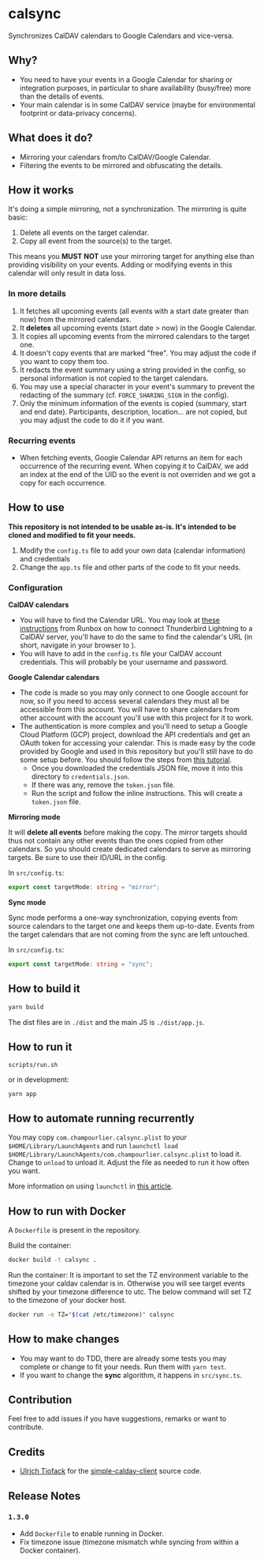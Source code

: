 # calsync

Synchronizes CalDAV calendars to Google Calendars and vice-versa.

## Why?

- You need to have your events in a Google Calendar for sharing or integration purposes, in particular to share availability (busy/free) more than the details of events.
- Your main calendar is in some CalDAV service (maybe for environmental footprint or data-privacy concerns).

## What does it do?

- Mirroring your calendars from/to CalDAV/Google Calendar.
- Filtering the events to be mirrored and obfuscating the details.

## How it works

It's doing a simple mirroring, not a synchronization. The mirroring is quite basic:

1. Delete all events on the target calendar.
2. Copy all event from the source(s) to the target.

This means you **MUST NOT** use your mirroring target for anything else than providing visibility on your events. Adding or modifying events in this calendar will only result in data loss.

### In more details

1. It fetches all upcoming events (all events with a start date greater than now) from the mirrored calendars.
1. It **deletes** all upcoming events (start date > now) in the Google Calendar.
1. It copies all upcoming events from the mirrored calendars to the target one.
1. It doesn't copy events that are marked "free". You may adjust the code if you want to copy them too.
1. It redacts the event summary using a string provided in the config, so personal information is not copied to the target calendars.
1. You may use a special character in your event's summary to prevent the redacting of the summary (cf. `FORCE_SHARING_SIGN` in the config).
1. Only the minimum information of the events is copied (summary, start and end date). Participants, description, location... are not copied, but you may adjust the code to do it if you want.

### Recurring events

- When fetching events, Google Calendar API returns an item for each occurrence of the recurring event. When copying it to CalDAV, we add an index at the end of the UID so the event is not overriden and we got a copy for each occurrence.

## How to use

**This repository is not intended to be usable as-is. It's intended to be cloned and modified to fit your needs.**

1. Modify the `config.ts` file to add your own data (calendar information) and credentials
1. Change the `app.ts` file and other parts of the code to fit your needs.

### Configuration

**CalDAV calendars**

- You will have to find the Calendar URL. You may look at [these instructions](https://help.runbox.com/using-a-calendar-client-with-caldav/) from Runbox on how to connect Thunderbird Lightning to a CalDAV server, you'll have to do the same to find the calendar's URL (in short, navigate in your browser to [](caldav.<replace-with-your-hosting-domain.com>)).
- You will have to add in the `config.ts` file your CalDAV account credentials. This will probably be your username and password.

**Google Calendar calendars**

- The code is made so you may only connect to one Google account for now, so if you need to access several calendars they must all be accessible from this account. You will have to share calendars from other account with the account you'll use with this project for it to work.
- The authentication is more complex and you'll need to setup a Google Cloud Platform (GCP) project, download the API credentials and get an OAuth token for accessing your calendar. This is made easy by the code provided by Google and used in this repository but you'll still have to do some setup before. You should follow the steps from [this tutorial](https://developers.google.com/calendar/quickstart/nodejs).
  - Once you downloaded the credentials JSON file, move it into this directory to `credentials.json`.
  - If there was any, remove the `token.json` file.
  - Run the script and follow the inline instructions. This will create a `token.json` file.

**Mirroring mode**

It will **delete all events** before making the copy. The mirror targets should thus not contain any other events than the ones copied from other calendars. So you should create dedicated calendars to serve as mirroring targets. Be sure to use their ID/URL in the config.

In `src/config.ts`:

```ts
export const targetMode: string = "mirror";
```

**Sync mode**

Sync mode performs a one-way synchronization, copying events from source calendars to the target one and keeps them up-to-date. Events from the target calendars that are not coming from the sync are left untouched.

In `src/config.ts`:

```ts
export const targetMode: string = "sync";
```

## How to build it

```sh
yarn build
```

The dist files are in `./dist` and the main JS is `./dist/app.js`.

## How to run it

```
scripts/run.sh
```

or in development:

```
yarn app
```

## How to automate running recurrently

You may copy `com.champourlier.calsync.plist` to your `$HOME/Library/LaunchAgents` and run `launchctl load $HOME/Library/LaunchAgents/com.champourlier.calsync.plist` to load it. Change to `unload` to unload it. Adjust the file as needed to run it how often you want.

More information on using `launchctl` in [this article](https://alvinalexander.com/mac-os-x/mac-osx-startup-crontab-launchd-jobs/).

## How to run with Docker

A `Dockerfile` is present in the repository.

Build the container:

```sh
docker build -t calsync .
```

Run the container:
It is important to set the TZ environment variable to the timezone your caldav calendar is in. Otherwise you will see target events shifted by your timezone difference to utc.
The below command will set TZ to the timezone of your docker host. 

```sh
docker run -e TZ="$(cat /etc/timezone)" calsync
```

## How to make changes

- You may want to do TDD, there are already some tests you may complete or change to fit your needs. Run them with `yarn test`.
- If you want to change the **sync** algorithm, it happens in `src/sync.ts`.

## Contribution

Feel free to add issues if you have suggestions, remarks or want to contribute.

## Credits

- [Ulrich Tiofack](https://github.com/TheJLifeX) for the [simple-caldav-client](https://github.com/TheJLifeX/simple-caldav-client) source code.

## Release Notes

### `1.3.0`

- Add `Dockerfile` to enable running in Docker.
- Fix timezone issue (timezone mismatch while syncing from within a Docker container).
